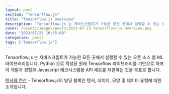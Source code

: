 ```yaml
---
layout: post
section: "Tensorflow.js"
title: "Tensorflow.js overview"
description: "Tensorflow.js 는 자바스크립트가 가능한 모든 곳에서 실행할 수 있는 오픈 소스 웹 ML 라이브러리입니다. Python 으로 작성된 원래 Tensorflow 라이브러리를 기반으로 하며 이 개발자 경험과 Javascript 에코시스템용 API 세트를 재현하는 것을 목표로 합니다."
cover: /assets/images/posts/2023-07-23-Tensorflow-js-Overview.png
date: "2023/07/23 10:55:00"
categories: posts
tags: ["Tensorflow.js"]
---
```


Tensorflow.js 는 자바스크립트가 가능한 모든 곳에서 실행할 수 있는 오픈 소스 웹 ML 라이브러리입니다. Python 으로 작성된 원래 Tensorflow 라이브러리를 기반으로 하며 이 개발자 경험과 Javascript 에코시스템용 API 세트를 재현하는 것을 목표로 합니다.

[텐서와 연산](/) - Tensorflow.js의 빌딩 블록인 텐서, 데이터, 모양 및 데이터 유형에 대한 소개입니다.
